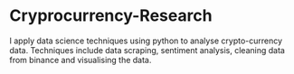 # Cryprocurrency-Research
I apply data science techniques using python to analyse crypto-currency data. Techniques include data scraping, sentiment analysis, cleaning data from binance and visualising the data.
